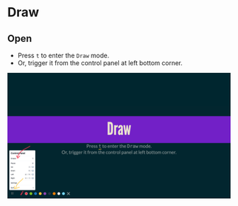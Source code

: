 # Draw

## Open

- Press `t` to enter the `Draw` mode.
- Or, trigger it from the control panel at left bottom corner.

![](../assets/screenshot/draw/show.png)
